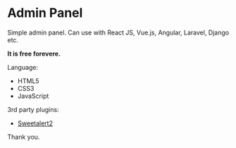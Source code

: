 # Admin Panel

Simple admin panel. Can use with React JS, Vue.js, Angular, Laravel, Django etc.

**It is free forevere.**

Language:

- HTML5
- CSS3
- JavaScript

3rd party plugins:

- [Sweetalert2](https://sweetalert2.github.io/)

<!-- 
## To Follow

https://demo.dashboardpack.com/adminty-html/index.html

https://demos.creative-tim.com/soft-ui-dashboard-pro/pages/dashboards/default.html
https://excalidraw.com/
https://adminlte.io/themes/v3/index3.html 
-->

Thank you.
